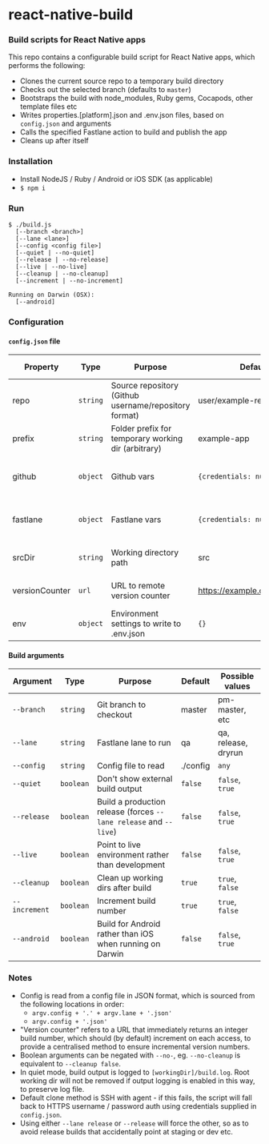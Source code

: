 # react-native-build
### Build scripts for React Native apps
This repo contains a configurable build script for React Native apps, which performs the following:
- Clones the current source repo to a temporary build directory
- Checks out the selected branch (defaults to `master`)
- Bootstraps the build with node_modules, Ruby gems, Cocapods, other template files etc
- Writes properties.[platform].json and .env.json files, based on `config.json` and arguments
- Calls the specified Fastlane action to build and publish the app
- Cleans up after itself

### Installation
- Install NodeJS / Ruby / Android or iOS SDK (as applicable)
- `$ npm i`

### Run
```
$ ./build.js
  [--branch <branch>]
  [--lane <lane>]
  [--config <config file>]
  [--quiet | --no-quiet]
  [--release | --no-release]
  [--live | --no-live]
  [--cleanup | --no-cleanup]
  [--increment | --no-increment]

Running on Darwin (OSX):
  [--android]
```

### Configuration
#### `config.json` file
| Property | Type | Purpose | Default | Possible values |
| -------- | ---- | ------- | ------- | --------------- |
| repo | `string` | Source repository (Github username/repository format) | user/example-repo | *any valid Github repo* |
| prefix | `string` | Folder prefix for temporary working dir (arbitrary) | example-app | *anything* |
| github | `object` | Github vars | `{credentials: null}` | `{credentials: {user: 'username', password: 'password'}}` |
| fastlane | `object` | Fastlane vars | `{credentials: null}` | `{credentials: {user: 'username', password: 'password'}}` |
| srcDir | `string` | Working directory path | src | *any valid folder in the repo* |
| versionCounter | `url` | URL to remote version counter | https://example.com/counter/ | *Valid link to remote build counter* |
| env | `object` | Environment settings to write to .env.json | `{}` | *any valid `env` object* |

#### Build arguments
| Argument | Type | Purpose | Default | Possible values |
| -------- | ---- | ------- | ------- | --------------- |
| `--branch` | `string` | Git branch to checkout | master | pm-master, etc |
| `--lane` | `string` | Fastlane lane to run | qa | qa, release, dryrun |
| `--config` | `string` | Config file to read | ./config | `any` |
| `--quiet` | `boolean` | Don't show external build output | `false` | `false`, `true` |
| `--release` | `boolean` | Build a production release (forces `--lane release` and `--live`) | `false` | `false`, `true` |
| `--live` | `boolean` | Point to live environment rather than development | `false` | `false`, `true` |
| `--cleanup` | `boolean` | Clean up working dirs after build | `true` | `true`, `false` |
| `--increment` | `boolean` | Increment build number | `true` | `true`, `false` |
| `--android` | `boolean` | Build for Android rather than iOS when running on Darwin | `false` | `false`, `true` |

### Notes
- Config is read from a config file in JSON format, which is sourced from the following locations in order:
  - `argv.config + '.' + argv.lane + '.json'`
  - `argv.config + '.json'`
- "Version counter" refers to a URL that immediately returns an integer build number, which should (by default) increment on each access, to provide a centralised method to ensure incremental version numbers.
- Boolean arguments can be negated with `--no-`, eg. `--no-cleanup` is equivalent to `--cleanup false`.
- In quiet mode, build output is logged to `[workingDir]/build.log`. Root working dir will not be removed if output logging is enabled in this way, to preserve log file.
- Default clone method is SSH with agent - if this fails, the script will fall back to HTTPS username / password auth using credentials supplied in `config.json`.
- Using either `--lane release` or `--release` will force the other, so as to avoid release builds that accidentally point at staging or dev etc.
